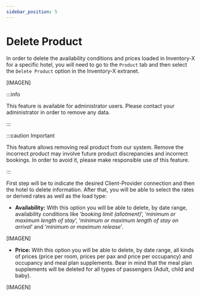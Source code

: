 ```yaml
---
sidebar_position: 5
---
```


# Delete Product

In order to delete the availability conditions and prices loaded in Inventory-X for a specific hotel, you will need to go to the `Product` tab and then select the `Delete Product` option in the Inventory-X extranet.

[IMAGEN]

:::info

This feature is available for administrator users. Please contact your administrator in order to remove any data. 

:::

:::caution Important

This feature allows removing real product from our system. Remove the incorrect product may involve future product discrepancies and incorrect bookings. In order to avoid it, please make responsible use of this feature.

:::

First step will be to indicate the desired Client-Provider connection and then the hotel to delete information. After that, you will be able to select the rates or derived rates as well as the load type:

* **Availability:** With this option you will be able to delete, by date range, availability conditions like ‘*booking limit (allotment)*’, ‘*minimum or maximum length of stay*’, ‘*minimum or maximum length of stay on arrival*’ and ‘*minimum or maximum release*’.

[IMAGEN]

* **Price:** With this option you will be able to delete, by date range, all kinds of prices (price per room, prices per pax and price per occupancy) and occupancy and meal plan supplements. Bear in mind that the meal plan supplements will be deleted for all types of passengers (Adult, child and baby).

[IMAGEN]
